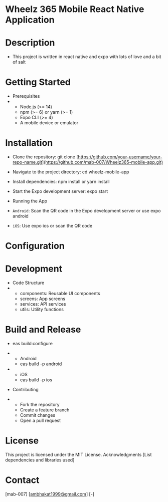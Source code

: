 # Wheelz 365 Mobile React Native Application
# Description
- This project is written in react native and expo with lots of love and a bit of salt
  
# Getting Started
- Prerequisites
-  - Node.js (>= 14)
   - npm (>= 6) or yarn (>= 1)
   - Expo CLI (>= 4)
   - A mobile device or emulator

# Installation
- Clone the repository: git clone [https://github.com/your-username/your-repo-name.git](https://github.com/mab-007/Wheelz365-mobile-app.git)

- Navigate to the project directory: cd wheelz-mobile-app
- Install dependencies: npm install or yarn install
- Start the Expo development server: expo start
- Running the App
- `Android`: Scan the QR code in the Expo development server or use expo android
- `iOS`: Use expo ios or scan the QR code

# Configuration


# Development
- Code Structure
- - components: Reusable UI components
  - screens: App screens
  - services: API services
  - utils: Utility functions
    
# Build and Release

- eas build:configure
- - Android
  -  eas build -p android
    
- - iOS
  - eas build -p ios

- Contributing
- - Fork the repository
  - Create a feature branch
  - Commit changes
  - Open a pull request

# License
This project is licensed under the MIT License.
Acknowledgments
[List dependencies and libraries used]

# Contact
[mab-007]
[ambhakat1999@gmail.com]
[-]
